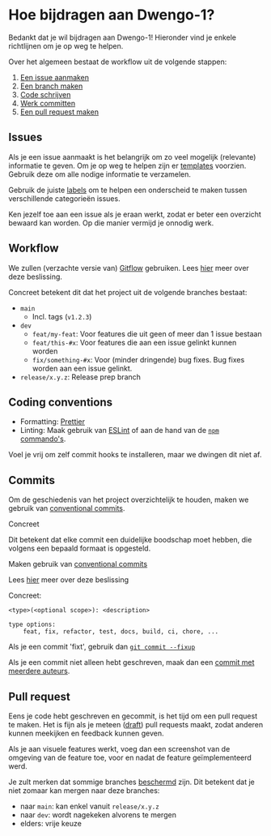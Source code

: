 # Hoe bijdragen aan Dwengo-1?

Bedankt dat je wil bijdragen aan Dwengo-1!
Hieronder vind je enkele richtlijnen om je op weg te helpen.

Over het algemeen bestaat de workflow uit de volgende stappen:

1. [Een issue aanmaken](#issues)
2. [Een branch maken](#workflow)
3. [Code schrijven](#coding-conventions)
4. [Werk committen](#commits)
5. [Een pull request maken](#pull-request)

## Issues

Als je een issue aanmaakt is het belangrijk om zo veel mogelijk (relevante) informatie te geven.
Om je op weg te helpen zijn er [templates](.github/ISSUE_TEMPLATE) voorzien.
Gebruik deze om alle nodige informatie te verzamelen.

Gebruik de juiste [labels](https://github.com/SELab-2/Dwengo-1/labels) om te helpen een onderscheid te maken tussen verschillende categorieën issues.

Ken jezelf toe aan een issue als je eraan werkt, zodat er beter een overzicht bewaard kan worden.
Op die manier vermijd je onnodig werk.

## Workflow

We zullen (verzachte versie van) [Gitflow](https://www.atlassian.com/git/tutorials/comparing-workflows/gitflow-workflow) gebruiken.
Lees [hier](TODO-wiki) meer over deze beslissing.

Concreet betekent dit dat het project uit de volgende branches bestaat:

- `main`
    - Incl. tags (`v1.2.3`)
- `dev`
    - `feat/my-feat`: Voor features die uit geen of meer dan 1 issue bestaan
    - `feat/this-#x`: Voor features die aan een issue gelinkt kunnen worden
    - `fix/something-#x`: Voor (minder dringende) bug fixes. Bug fixes worden aan een issue gelinkt.
- `release/x.y.z`: Release prep branch

## Coding conventions

- Formatting: [Prettier](https://prettier.io/)
- Linting: Maak gebruik van [ESLint](https://typescript-eslint.io/) of aan de hand van de [
  `npm` commando's](package.json).

Voel je vrij om zelf commit hooks te installeren, maar we dwingen dit niet af.

## Commits

Om de geschiedenis van het project overzichtelijk te houden, maken we gebruik van [conventional commits](https://www.conventionalcommits.org/).


Concreet

Dit betekent dat elke commit een duidelijke boodschap moet hebben, die volgens een bepaald formaat is opgesteld.

Maken gebruik van [conventional commits](https://www.conventionalcommits.org/)

Lees [hier](wiki) meer over deze beslissing

Concreet:

```
<type>(<optional scope>): <description>

type options:
    feat, fix, refactor, test, docs, build, ci, chore, ...
```

Als je een commit 'fixt', gebruik dan [
`git commit --fixup`](https://git-scm.com/docs/git-commit#Documentation/git-commit.txt---fixupamendrewordltcommitgt)

Als je een commit niet alleen hebt geschreven, maak dan een [commit met meerdere auteurs](https://docs.github.com/en/pull-requests/committing-changes-to-your-project/creating-and-editing-commits/creating-a-commit-with-multiple-authors).

## Pull request

Eens je code hebt geschreven en gecommit, is het tijd om een pull request te maken.
Het is fijn als je meteen ([draft](https://docs.github.com/en/pull-requests/collaborating-with-pull-requests/proposing-changes-to-your-work-with-pull-requests/about-pull-requests#draft-pull-requests)) pull requests maakt, zodat anderen kunnen meekijken en feedback kunnen geven.

Als je aan visuele features werkt, voeg dan een screenshot van de omgeving van de feature toe, voor en nadat de feature
geïmplementeerd werd.

Je zult merken dat sommige branches [beschermd](https://docs.github.com/en/github/administering-a-repository/about-protected-branches) zijn.
Dit betekent dat je niet zomaar kan mergen naar deze branches:

- naar `main`: kan enkel vanuit `release/x.y.z`
- naar `dev`: wordt nagekeken alvorens te mergen
- elders: vrije keuze

